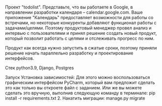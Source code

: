 Проект "todolist".
Представьте, что вы работаете в Google, в направлении разработки календаря – calendar.google.com. Ваше приложение "Календарь" предоставляет возможности для работы со встречами, но некоторые конкуренты добавляют функционал работы с задачами/целями. Поэтому продуктовый менеджер провел анализ и интервью с пользователями и принял решение создать новый продукт, который позволит работать с целями и отслеживать прогресс по ним.

Продукт как всегда нужно запустить в сжатые сроки, поэтому приняли решение начать параллельно разработку и проектирование интерфейсов.

Стек
python3.9, Django, Postgres

Запуск
Установка зависимостей: Для этого можно воспользоваться графическим интерфейсом PyCharm, который вам предложит сделать это как только вы откроете файл с заданием.
Или же вы можете сделать это вручную, выполнив следующую команду в терминале: pip install -r requirements.txt 2. Накатить миграции: manage.py migrate